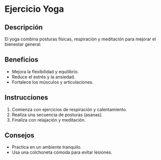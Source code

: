 # Ejercicio Yoga
## Descripción
El yoga combina posturas físicas, respiración y meditación para mejorar el bienestar general.
## Beneficios
- Mejora la flexibilidad y equilibrio.
- Reduce el estrés y la ansiedad.
- Fortalece los músculos y articulaciones.
## Instrucciones
1. Comienza con ejercicios de respiración y calentamiento.
2. Realiza una secuencia de posturas (asanas).
3. Finaliza con relajación y meditación.
## Consejos
- Practica en un ambiente tranquilo.
- Usa una colchoneta cómoda para evitar lesiones.
